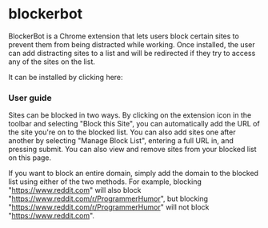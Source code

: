 # blockerbot

BlockerBot is a Chrome extension that lets users block certain sites to prevent them from being distracted while working. Once installed, the user can add distracting sites to a list and will be redirected if they try to access any of the sites on the list. 

It can be installed by clicking here:

### User guide

Sites can be blocked in two ways. By clicking on the extension icon in the toolbar and selecting "Block this Site", you can automatically add the URL of the site you're on to the blocked list. You can also add sites one after another by selecting "Manage Block List", entering a full URL in, and pressing submit. You can also view and remove sites from your blocked list on this page.

If you want to block an entire domain, simply add the domain to the blocked list using either of the two methods. For example, blocking "https://www.reddit.com" will also block "https://www.reddit.com/r/ProgrammerHumor", but blocking "https://www.reddit.com/r/ProgrammerHumor" will not block "https://www.reddit.com".

